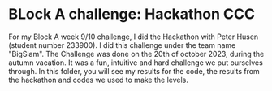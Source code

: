 # BLock A challenge: Hackathon CCC
For my Block A week 9/10 challenge, I did the Hackathon with Peter Husen (student number 233900). I did this challenge under the team name "BigSlam". The Challenge was done on the 20th of october 2023, during the autumn vacation. It was a fun, intuitive and hard challenge we put ourselves through. In this folder, you will see my results for the code, the results from the hackathon and codes we used to make the levels.
